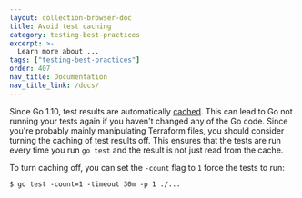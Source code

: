 ```yaml
---
layout: collection-browser-doc
title: Avoid test caching
category: testing-best-practices
excerpt: >-
  Learn more about ...
tags: ["testing-best-practices"]
order: 407
nav_title: Documentation
nav_title_link: /docs/
---
```


Since Go 1.10, test results are automatically [cached](https://golang.org/doc/go1.10#test). This can lead to Go not
running your tests again if you haven't changed any of the Go code. Since you're probably mainly manipulating Terraform
files, you should consider turning the caching of test results off. This ensures that the tests are run every time
you run `go test` and the result is not just read from the cache.

To turn caching off, you can set the `-count` flag to `1` force the tests to run:

```shell
$ go test -count=1 -timeout 30m -p 1 ./...
```
